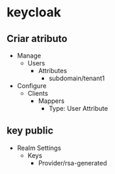 # keycloak

## Criar atributo

- Manage
  - Users
    - Attributes
      - subdomain/tenant1
- Configure
  - Clients
    - Mappers
      - Type: User Attribute

## key public

- Realm Settings
  - Keys
    - Provider/rsa-generated
